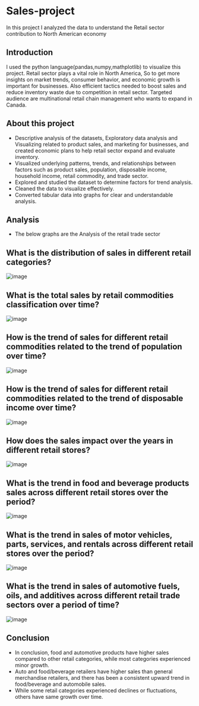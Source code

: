 # Sales-project
In this project I analyzed the data to understand the Retail sector contribution to North American economy

## Introduction
I used the python language(pandas,numpy,mathplotlib) to visualize this project. Retail sector plays a vital role in North America, So to get more insights on market trends, consumer behavior, and economic growth is important for businesses. Also efficient tactics needed to boost sales and reduce inventory waste due to competition in retail sector. Targeted audience are multinational retail chain management who wants to expand in Canada.

## About this project
- Descriptive analysis of the datasets, Exploratory data analysis and Visualizing related to product sales, and marketing for businesses, and created economic plans to help retail sector expand and evaluate inventory.
- Visualized underlying patterns, trends, and relationships between factors such as product sales, population, disposable income, household income, retail commodity, and trade sector.
- Explored and studied the dataset to determine factors for trend analysis.
- Cleaned the data to visualize effectively.
- Converted tabular data into graphs for clear and understandable analysis.

## Analysis 
- The below graphs are the Analysis of the retail trade sector

## What is the distribution of sales in different retail categories? 
![image](https://github.com/vidd01/Sales-project/assets/122332733/45c56a9d-1c3f-4372-8978-351c8c1f09c8)

## What is the total sales by retail commodities classification over time?
![image](https://github.com/vidd01/Sales-project/assets/122332733/1d6792ab-5f81-4593-9380-105ca6cfd57b)

## How is the trend of sales for different retail commodities related to the trend of population over time?
![image](https://github.com/vidd01/Sales-project/assets/122332733/f8975483-be28-4519-ab2c-f504a054b791)

## How is the trend of sales for different retail commodities related to the trend of disposable income over time?
![image](https://github.com/vidd01/Sales-project/assets/122332733/c150bbeb-d172-4eb4-9ca7-d667e94b4be5)

## How does the sales impact over the years in different retail stores?
![image](https://github.com/vidd01/Sales-project/assets/122332733/97dbcca9-5600-4d50-9e92-49d4842fdaff)

## What is the trend in food and beverage products sales across different retail stores over the period?
![image](https://github.com/vidd01/Sales-project/assets/122332733/590aeccb-9e9f-43ba-8c7e-380311bb4418)

## What is the trend in sales of motor vehicles, parts, services, and rentals across different retail stores over the period?
![image](https://github.com/vidd01/Sales-project/assets/122332733/ba7e09f9-4b3e-4820-8273-267e65bf2b1b)

## What is the trend in sales of automotive fuels, oils, and additives across different retail trade sectors over a period of time?
![image](https://github.com/vidd01/Sales-project/assets/122332733/63258ba5-be79-46b8-bdd5-883e6299e8d4)


## Conclusion
- In conclusion, food and automotive products have higher sales compared to other retail categories, while most categories experienced minor growth.
- Auto and food/beverage retailers have higher sales than general merchandise retailers, and there has been a consistent upward trend in food/beverage and automobile sales.
- While some retail categories experienced declines or fluctuations, others have same growth over time.

















